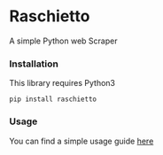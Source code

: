 # Raschietto
A simple Python web Scraper

### Installation
This library requires Python3

```pip install raschietto```

### Usage
You can find a simple usage guide [here](https://hackernoon.com/raschietto-a-simple-library-for-web-scraping-46957c6aa5b7)
